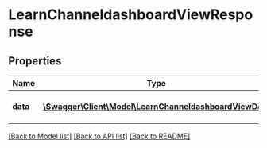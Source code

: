 # LearnChanneldashboardViewResponse

## Properties
Name | Type | Description | Notes
------------ | ------------- | ------------- | -------------
**data** | [**\Swagger\Client\Model\LearnChanneldashboardViewData**](LearnChanneldashboardViewData.md) | List of all retrieved questions | 

[[Back to Model list]](../README.md#documentation-for-models) [[Back to API list]](../README.md#documentation-for-api-endpoints) [[Back to README]](../README.md)


